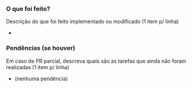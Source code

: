 ### O que foi feito?
Descrição do que foi feito implementado ou modificado (1 item p/ linha)

- 

### Pendências (se houver)
Em caso de PR parcial, descreva quais são as tarefas que ainda não foram realizadas (1 item p/ linha) 

- (nenhuma pendência)
